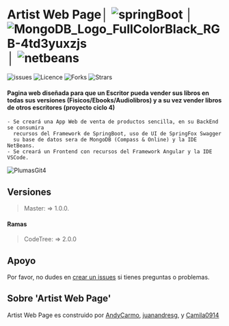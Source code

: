 # Artist Web Page│   ![springBoot](https://user-images.githubusercontent.com/83571422/141090035-5cf58029-7c7e-4d90-a6c8-b639fa71447b.jpg) │ ![MongoDB_Logo_FullColorBlack_RGB-4td3yuxzjs](https://user-images.githubusercontent.com/83571422/141090358-28be978a-82aa-4091-8207-4f0bd6430b90.jpg) │ ![netbeans](https://user-images.githubusercontent.com/83571422/141090612-1fb61923-5cfc-4274-88e0-596ccfb35548.jpg)
![issues](https://img.shields.io/github/issues/Andycarmo/ArtistWebPage?style=plastic&color=green)
![Licence](https://img.shields.io/github/license/Andycarmo/ArtistWebPage?style=plastic&color=red)
![Forks](https://img.shields.io/github/forks/Andycarmo/ArtistWebPage?style=plastic)
![Strars](https://img.shields.io/github/stars/Andycarmo/ArtistWebPage?style=plastic)


#### Pagina web diseñada para que un Escritor pueda vender sus libros en todas sus versiones (Fisicos/Ebooks/Audiolibros) y a su vez vender libros de otros escritores (proyecto ciclo 4)

    - Se creará una App Web de venta de productos sencilla, en su BackEnd se consumira   
      recursos del Framework de SpringBoot, uso de UI de SpringFox Swagger  
      su base de datos sera de MongoDB (Compass & Online) y la IDE NetBeans.
    - Se creará un Frontend con recursos del Framework Angular y la IDE VSCode.  
![PlumasGit4](https://user-images.githubusercontent.com/83571422/141274272-939c6ce3-125d-45c7-8433-c89703735ff8.jpg)


## Versiones
>Master: => 1.0.0.

#### Ramas
>CodeTree: => 2.0.0


## Apoyo
Por favor, no dudes en [crear un issues](https://github.com/Andycarmo/ArtistWebPage/issues/new) si tienes preguntas o problemas.

## Sobre 'Artist Web Page' 
Artist Web Page es construido por [AndyCarmo](https://github.com/Andycarmo), [juanandresg](https://github.com/juanandresg), y [Camila0914](https://github.com/Camila0914)

